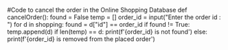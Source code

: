 #Code to cancel the order in the Online Shopping Database
def cancelOrder():
    found = False
    temp = &#91;]
    order_id = input("Enter the order id : ")
    for d in shopping:
        found = d&#91;"id"] == order_id
        if found != True:
            temp.append(d)
    if len(temp) == d:
        print(f'{order_id} is not found')
    else:
        print(f'{order_id} is removed from the placed order')
        
